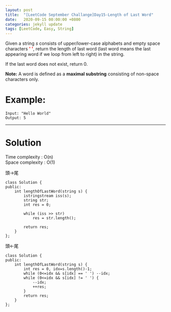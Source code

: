 ```yaml
---
layout: post
title:  "[LeetCode September Challange]Day15-Length of Last Word"
date:   2020-09-15 00:00:00 +0800
categories: jekyll update
tags: [LeetCode, Easy, String]
---
```

Given a string *s* consists of upper/lower-case alphabets and empty space characters **<font color="red">' '</font>**, return the length of last word (last word means the last appearing word if we loop from left to right) in the string.  

If the last word does not exist, return 0.  

**Note:** A word is defined as a **maximal substring** consisting of non-space characters only.

# Example:  
	Input: "Hello World"
	Output: 5

______________________  

# Solution

Time complexity : O(n)  
Space complexity : O(1)

頭→尾

	class Solution {
	public:
	    int lengthOfLastWord(string s) {
	        istringstream iss(s);
	        string str;
	        int res = 0;
	        
	        while (iss >> str)
	            res = str.length();
	        
	        return res;
	    }
	};

頭←尾

	class Solution {
	public:
	    int lengthOfLastWord(string s) {
	        int res = 0, idx=s.length()-1;
	        while (0<=idx && s[idx] == ' ') --idx;
	        while (0<=idx && s[idx] != ' ') {
	            --idx;
	            ++res;
	        }
	        return res;
	    }
	};